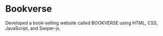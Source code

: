 # Bookverse
Developed a book-selling website called BOOKVERSE using HTML, CSS, JavaScript, and Swiper-js.  
